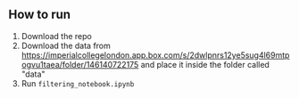 ## How to run
1. Download the repo
2. Download the data from https://imperialcollegelondon.app.box.com/s/2dwlpnrs12ye5sug4l69mtpogvu1taea/folder/146140722175 and place it inside the folder called "data"
3. Run `filtering_notebook.ipynb`